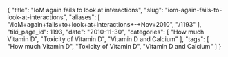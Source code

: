 {
    "title": "IoM again fails to look at interactions",
    "slug": "iom-again-fails-to-look-at-interactions",
    "aliases": [
        "/IoM+again+fails+to+look+at+interactions+-+Nov+2010",
        "/1193"
    ],
    "tiki_page_id": 1193,
    "date": "2010-11-30",
    "categories": [
        "How much Vitamin D",
        "Toxicity of Vitamin D",
        "Vitamin D and Calcium"
    ],
    "tags": [
        "How much Vitamin D",
        "Toxicity of Vitamin D",
        "Vitamin D and Calcium"
    ]
}